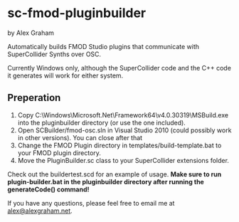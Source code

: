 sc-fmod-pluginbuilder
=====================
by Alex Graham

Automatically builds FMOD Studio plugins that communicate with SuperCollider Synths over OSC. 

Currently Windows only, although the SuperCollider code and the C++ code it generates will work for either system.

Preperation
-------------
1. Copy C:\Windows\Microsoft.Net\Framework64\v4.0.30319\MSBuild.exe into the pluginbuilder directory (or use the one included).
2. Open SCBuilder/fmod-osc.sln in Visual Studio 2010 (could possibly work in other versions). You can close after that
3. Change the FMOD Plugin directory in templates/build-template.bat to your FMOD plugin directory.
4. Move the PluginBuilder.sc class to your SuperCollider extensions folder.

Check out the buildertest.scd for an example of usage. 
**Make sure to run plugin-builder.bat in the pluginbuilder directory after running the generateCode() command!**

If you have any questions, please feel free to email me at alex@alexgraham.net.
